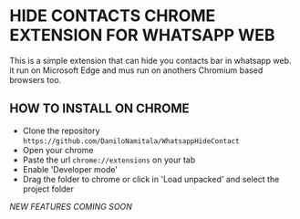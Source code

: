 # HIDE CONTACTS CHROME EXTENSION FOR WHATSAPP WEB

This is a simple extension that can hide you contacts bar in whatsapp web.
it run on Microsoft Edge and mus run on anothers Chromium based browsers too.

## HOW TO INSTALL ON CHROME

* Clone the repository `https://github.com/DaniloNamitala/WhatsappHideContact`
* Open your chrome
* Paste the url `chrome://extensions` on your tab
* Enable 'Developer mode'
* Drag the folder to chrome or click in 'Load unpacked' and select the project folder

*NEW FEATURES COMING SOON*

